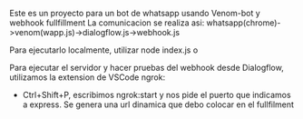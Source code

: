 Este es un proyecto para un bot de whatsapp usando Venom-bot y webhook fullfillment
La comunicacion se realiza asi: whatsapp(chrome)->venom(wapp.js)->dialogflow.js->webhook.js

Para ejecutarlo localmente, utilizar node index.js o 

Para ejecutar el servidor y hacer pruebas del webhook desde Dialogflow, utilizamos la extension de VSCode ngrok:
- Ctrl+Shift+P, escribimos ngrok:start y nos pide el puerto que indicamos a express. Se genera una url dinamica que debo colocar en el fullfilment
